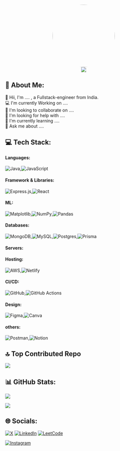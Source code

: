 <div align="center">
  <img width=200 style="border-radius:50%" src="https://avatars.githubusercontent.com/alfaarghya"/>
</div>
<div align="center">
<img src="https://visitcount.itsvg.in/api?id=alfaarghya&icon=5&color=6"/>
</div>

## 💫 About Me:

👋 Hii, I'm .... , a Fullstack-engineer from India.<br>  💻 I'm currently Working on ....<br>  👯 I'm looking to collaborate on ....<br>  🤝 I'm looking for help with ....<br>  🌱 I'm currently learning ....<br>  💬 Ask me about ....<br>  

## 💻 Tech Stack:

#### Languages:

![Java](https://img.shields.io/badge/java-%23ED8B00.svg?style=for-the-badge&logo=openjdk&logoColor=white),![JavaScript](https://img.shields.io/badge/javascript-%23323330.svg?style=for-the-badge&logo=javascript&logoColor=%23F7DF1E)

#### Framework & Libraries:

![Express.js](https://img.shields.io/badge/express.js-%23404d59.svg?style=for-the-badge&logo=express&logoColor=%2361DAFB),![React](https://img.shields.io/badge/react-%2320232a.svg?style=for-the-badge&logo=react&logoColor=%2361DAFB)

#### ML:

![Matplotlib](https://img.shields.io/badge/Matplotlib-%23ffffff.svg?style=for-the-badge&logo=Matplotlib&logoColor=black),![NumPy](https://img.shields.io/badge/numpy-%23013243.svg?style=for-the-badge&logo=numpy&logoColor=white),![Pandas](https://img.shields.io/badge/pandas-%23150458.svg?style=for-the-badge&logo=pandas&logoColor=white)

#### Databases:

![MongoDB](https://img.shields.io/badge/MongoDB-%234ea94b.svg?style=for-the-badge&logo=mongodb&logoColor=white),![MySQL](https://img.shields.io/badge/mysql-4479A1.svg?style=for-the-badge&logo=mysql&logoColor=white),![Postgres](https://img.shields.io/badge/postgres-%23316192.svg?style=for-the-badge&logo=postgresql&logoColor=white),![Prisma](https://img.shields.io/badge/Prisma-3982CE?style=for-the-badge&logo=Prisma&logoColor=white)

#### Servers:



#### Hosting:

![AWS](https://img.shields.io/badge/AWS-%23FF9900.svg?style=for-the-badge&logo=amazon-aws&logoColor=white),![Netlify](https://img.shields.io/badge/netlify-%23000000.svg?style=for-the-badge&logo=netlify&logoColor=#00C7B7)

#### CI/CD:

![GitHub](https://img.shields.io/badge/github-%23121011.svg?style=for-the-badge&logo=github&logoColor=white),![GitHub Actions](https://img.shields.io/badge/github%20actions-%232671E5.svg?style=for-the-badge&logo=githubactions&logoColor=white)

#### Design:

![Figma](https://img.shields.io/badge/figma-%23F24E1E.svg?style=for-the-badge&logo=figma&logoColor=white),![Canva](https://img.shields.io/badge/Canva-%2300C4CC.svg?style=for-the-badge&logo=Canva&logoColor=white)

#### others:

![Postman](https://img.shields.io/badge/Postman-FF6C37?style=for-the-badge&logo=postman&logoColor=white),![Notion](https://img.shields.io/badge/Notion-%23000000.svg?style=for-the-badge&logo=notion&logoColor=white)



## 🔝 Top Contributed Repo

![](https://github-contributor-stats.vercel.app/api?username=alfaarghya&limit=5&theme=transparent&combine_all_yearly_contributions=true)


## 📊 GitHub Stats:

![](https://github-readme-streak-stats.herokuapp.com?theme=transparent&user=alfaarghya)




![](https://github-readme-stats.vercel.app/api/top-langs/?username=alfaarghya&theme=transparent&layout=compact)


## 🌐 Socials:

[![X](https://img.shields.io/badge/X-black.svg?logo=X&logoColor=white)](https://x.com/alfaarghya)
[![LinkedIn](https://img.shields.io/badge/LinkedIn-%230077B5.svg?logo=linkedin&logoColor=white)](https://linkedin.com/in/alfaarghya)
[![LeetCode](https://img.shields.io/badge/LeetCode-%2320232a.svg?style=normal&logo=LeetCode&logoColor=%FFA116)](https://leetcode.com/alfaarghya/)


[![Instagram](https://img.shields.io/badge/Instagram-%23E4405F.svg?logo=Instagram&logoColor=white)](https://instagram.com/alfaarghya)
